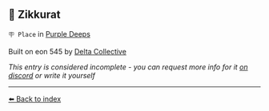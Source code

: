 ## 🗼 Zikkurat

`🪧 Place` in [Purple Deeps](../refs/purple_deeps.md)

Built on eon 545 by [Delta Collective](../refs/delta_collective.md)

_This entry is considered incomplete - you can request more info for it [on discord](<https://discord.com/channels/562910943848169472/1173922660489633802>) or write it yourself_


----------
[⬅️ Back to index](../#e480_s)
